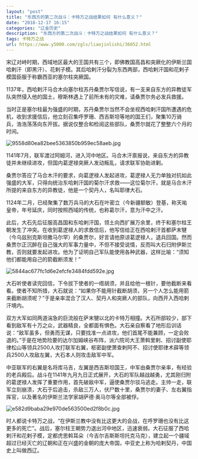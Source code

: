 ```yaml
---
layout: "post"
title: "东西方的第二次战斗：卡特万之战结果如何 有什么意义？"
date: "2018-12-17 16:15"
categories: "辽金历史"
description: "东西方的第二次战斗：卡特万之战结果如何 有什么意义？"
tags: 卡特万之战
url: https://www.y5000.com/zgls/liaojinlishi/36052.html
---
```






宋辽对峙时期，西域地区最大的王国共有三个，即佛教国高昌和突厥化的伊斯兰国哈剌汗（即黑汗）、花剌子模。其后哈剌汗分裂为东西两部，西哈剌汗国和花剌子模国臣服于称霸西亚的塞尔柱突厥国。  

1137年，西哈剌汗马合木向塞尔柱苏丹桑贾尔写信说，有一支来自东方的异教徒军队突然侵入他的国土，穆斯林遇上了前所未有的灾难，请桑贾尔务必发兵救援。

当时正是塞尔柱最为强盛的时期，苏丹桑贾尔当然不会坐视西哈剌汗国所遭遇的危机，收到求援信后，他立刻召集呼罗珊、西吉斯坦等地的国王们，聚集10万骑兵，浩浩荡荡向东开拔。据说仅整合和检阅这些部队，桑贾尔就花了整整六个月的时间。

![9558d80ea82bee5363850b959ec58aeb.jpg](https://img.y5000.com/uploads/allimg/181029/9558d80ea82bee5363850b959ec58aeb.jpg)

1141年7月，联军渡过阿姆河，进入河中地区。马合木汗禀报说，来自东方的异教徒并未继续进攻，但国内葛逻禄突厥人发动叛乱，请求联军协助进剿。

桑贾尔答应了马合木汗的要求，向葛逻禄人发起进攻，葛逻禄人无力单独对抗如此强盛的大军，只得向统治东哈剌汗国的菊尔汗求救——这位菊尔汗，就是马合木汗所提的来自东方的异教徒，他是一个契丹人，名叫耶律大石。

1124年二月，已经聚集了数万兵马的大石在叶密立（今新疆额敏）登基，称天祐皇帝，年号延庆，同时按照西域的传统，也称葛尔汗，意为汗中之汗。

此后，大石先后征服高昌国和东哈剌汗国，领土向西扩展万余里，终于和塞尔柱王朝发生了冲突。在收到葛逻禄人的求救信后，他写信给正在西哈剌汗首都萨末犍（今乌兹别克斯坦撒马尔罕）的桑贾尔，好言请他原谅葛逻禄人，退兵回国。然而桑贾尔正沉醉在自己强大的军事力量中，不但不接受说情，反而叫大石归附伊斯兰教，否则就要发起进攻。他为了证明自己军队能使用各种武器，这样比喻：“须知他们都能用自己的箭截断须发！”

![5844ac677fc1d6e2efcfe3484fdd592e.jpg](https://img.y5000.com/uploads/allimg/181029/5844ac677fc1d6e2efcfe3484fdd592e.jpg)

大石听使者读完回信，下令拔下使者的一绺胡须，并且给他一根针，要他截断来看看。使者不知所措，大石就说：“如果你不能用针截断胡须，另一个人怎么能用箭来截断胡须呢？”于是亲率混合了汉人、契丹人和突厥人的部队，向西开入西哈剌汗境内。

双方大军如同两道湍急的巨流般在萨末犍以北的卡特万相撞。大石所部较少，部下看到敌军有十万之众，武器精良，全都面有惧色。大石亲自察看了地形后训话说：“敌军虽多，但勇而无谋，只要找准一点进攻，他们首尾不能兼顾，一定会败退的。”于是在地势险要的达尔加姆峡谷布阵，派六院司大王萧斡里剌、招讨副使耶律松山等领兵2500人攻打联军右翼，枢密副使萧查剌阿不、招讨使耶律术薛等领兵2500人攻敌左翼，大石本人则攻击敌军中军。

中亚联军的右翼是名将库马吉，左翼是西吉斯坦国王，中军由桑贾尔亲率，有经验的老兵殿后。战斗在1141年九月九日正式展开，大石的军队越战越勇，尤其刚归附的葛逻禄人发挥了重要作用，首先破敌中军，逼使桑贾尔驳马逃走。主帅一走，联军立刻崩溃，大石于后追击，杀敌三万人，伏尸数十里，桑贾尔的妻子、左右翼指挥官，以及著名的伊斯兰法学家胡萨德·奥马尔等全部被俘。

![e582d9baba29e970de563500ed2f8b0c.jpg](https://img.y5000.com/uploads/allimg/181029/e582d9baba29e970de563500ed2f8b0c.jpg)

时人都说卡特万之战，“在伊斯兰教中没有比这更大的会战，在呼罗珊也没有比这更多的死亡”。战后，塞尔柱王朝势力退出河中地区，迅速衰弱。大石征服了西哈剌汗和花剌子模，定都虎思斡耳朵（今吉尔吉斯斯坦托克马克），建立起一个疆域超过已经灭亡的辽朝和正在兴盛的金朝的庞大帝国，中亚史上称为哈剌契丹，中国史上叫做西辽。

